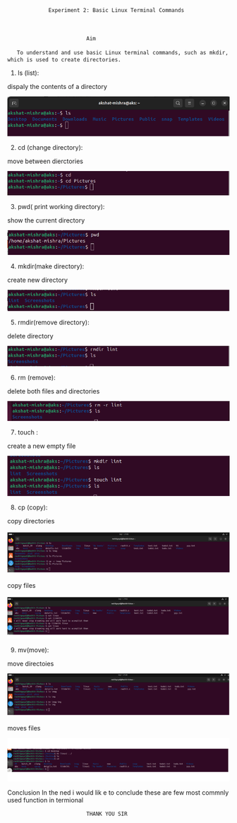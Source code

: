                 Experiment 2: Basic Linux Terminal Commands



                             Aim

       To understand and use basic Linux terminal commands, such as mkdir, which is used to create directories.


1. ls (list):

dispaly the contents of a directory

![alt text](a.png)

2. cd (change directory):

move between dierctories

![alt text](b.png)

3. pwd( print working directory):

show the current directory

![alt text](c.png)


4. mkdir(make directory):

create new directory

![alt text](d.png)

5. rmdir(remove directory):

delete directory 

![alt text](e.png)

6. rm (remove):

delete both files and directories

![alt text](f.png)

7. touch :

create a new empty file

![alt text](g.png)


8. cp (copy):

copy directories

![alt text](h.png)

copy files

![alt text](i.png)


9. mv(move):

move directoies

![alt text](j.png)

moves files 

![alt text](k.png)

Conclusion 
           In the ned i would lik e to conclude these are few most commnly used function in termional


                             THANK YOU SIR

